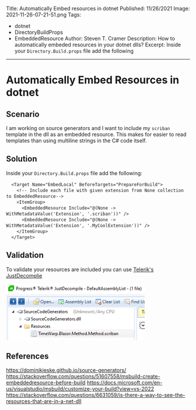 Title: Automatically Embed resources in dotnet
Published: 11/26/2021
Image: 2021-11-26-07-21-51.png
Tags: 
  - dotnet
  - DirectoryBuildProps
  - EmbeddedResource
Author: Steven T. Cramer
Description: How to automatically embeded resources in your dotnet dlls?
Excerpt: Inside your `Directory.Build.props` file add the following
---

# Automatically Embed Resources in dotnet

## Scenario

I am working on source generators and I want to include my `scriban` template in the dll as an embedded resource. This makes for easier to read templates than using multiline strings in the C# code itself. 

## Solution

Inside your `Directory.Build.props` file add the following:

```csproj
  <Target Name="EmbedLocal" BeforeTargets="PrepareForBuild">    
    <!-- Include each file with given extension from None collection to EmbeddedResource-->
    <ItemGroup>
      <EmbeddedResource Include="@(None -> WithMetadataValue('Extension', '.scriban'))" />
      <EmbeddedResource Include="@(None -> WithMetadataValue('Extension', '.MyCoolExtension'))" />
    </ItemGroup>
  </Target>
```

## Validation

To validate your resources are included you can use [Telerik's JustDecomplie](http://www.telerik.com/products/decompiling.aspx)


![](../images/2021-11-26-07-21-51.png)

## References

https://dominikjeske.github.io/source-generators/
https://stackoverflow.com/questions/51607558/msbuild-create-embeddedresource-before-build
https://docs.microsoft.com/en-us/visualstudio/msbuild/customize-your-build?view=vs-2022
https://stackoverflow.com/questions/6631059/is-there-a-way-to-see-the-resources-that-are-in-a-net-dll

